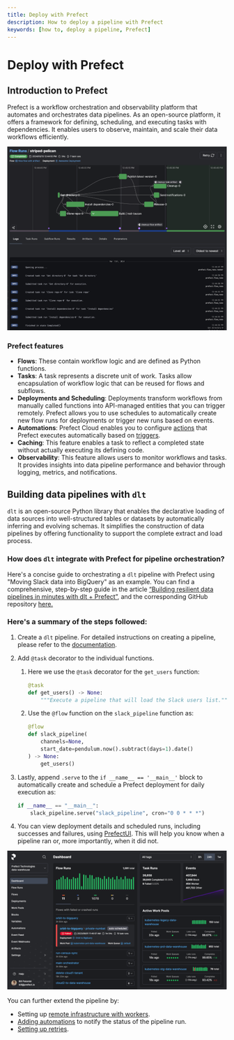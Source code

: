 ```yaml
---
title: Deploy with Prefect
description: How to deploy a pipeline with Prefect
keywords: [how to, deploy a pipeline, Prefect]
---
```


# Deploy with Prefect

## Introduction to Prefect

Prefect is a workflow orchestration and observability platform that automates and orchestrates data pipelines. As an open-source platform, it offers a framework for defining, scheduling, and executing tasks with dependencies. It enables users to observe, maintain, and scale their data workflows efficiently.

![Prefect Flow Run](images/prefect-flow-run.png)

### Prefect features

- **Flows**: These contain workflow logic and are defined as Python functions.
- **Tasks**: A task represents a discrete unit of work. Tasks allow encapsulation of workflow logic that can be reused for flows and subflows.
- **Deployments and Scheduling**: Deployments transform workflows from manually called functions into API-managed entities that you can trigger remotely. Prefect allows you to use schedules to automatically create new flow runs for deployments or trigger new runs based on events.
- **Automations**: Prefect Cloud enables you to configure [actions](https://docs.prefect.io/latest/concepts/automations/#actions) that Prefect executes automatically based on [triggers](https://docs.prefect.io/latest/concepts/automations/#triggers).
- **Caching**: This feature enables a task to reflect a completed state without actually executing its defining code.
- **Observability**: This feature allows users to monitor workflows and tasks. It provides insights into data pipeline performance and behavior through logging, metrics, and notifications.

## Building data pipelines with `dlt`

`dlt` is an open-source Python library that enables the declarative loading of data sources into well-structured tables or datasets by automatically inferring and evolving schemas. It simplifies the construction of data pipelines by offering functionality to support the complete extract and load process.

### How does **`dlt`** integrate with Prefect for pipeline orchestration?

Here's a concise guide to orchestrating a `dlt` pipeline with Prefect using "Moving Slack data into BigQuery" as an example. You can find a comprehensive, step-by-step guide in the article [“Building resilient data pipelines in minutes with dlt + Prefect”,](https://www.prefect.io/blog/building-resilient-data-pipelines-in-minutes-with-dlt-prefect) and the corresponding GitHub repository [here.](https://github.com/dylanbhughes/dlt_slack_pipeline/blob/main/slack_pipeline_with_prefect.py)

### Here's a summary of the steps followed:

1. Create a `dlt` pipeline. For detailed instructions on creating a pipeline, please refer to the [documentation](../create-a-pipeline).

1. Add `@task` decorator to the individual functions.
    1. Here we use the `@task` decorator for the `get_users` function: 
        
        ```py
        @task
        def get_users() -> None:
            """Execute a pipeline that will load the Slack users list."""
        ```
        
    1. Use the `@flow` function on the `slack_pipeline` function as:
        
        ```py
        @flow
        def slack_pipeline(
            channels=None, 
            start_date=pendulum.now().subtract(days=1).date()
        ) -> None:
            get_users()
        
        ```
        
2. Lastly, append `.serve` to the `if __name__ == '__main__'` block to automatically create and schedule a Prefect deployment for daily execution as:
    
    ```py
    if __name__ == "__main__":
        slack_pipeline.serve("slack_pipeline", cron="0 0 * * *")
    ```
    
3. You can view deployment details and scheduled runs, including successes and failures, using [PrefectUI](https://app.prefect.cloud/auth/login). This will help you know when a pipeline ran or, more importantly, when it did not.

![Prefect Dashboard](images/prefect-dashboard.png)

You can further extend the pipeline by: 

- Setting up [remote infrastructure with workers](https://docs.prefect.io/latest/tutorial/workers/?deviceId=bb3e22c1-c2c7-4981-bd5e-c81715503e08).
- [Adding automations](https://docs.prefect.io/latest/concepts/automations/?deviceId=bb3e22c1-c2c7-4981-bd5e-c81715503e08) to notify the status of the pipeline run.
- [Setting up retries](https://docs.prefect.io/latest/concepts/tasks/?deviceId=bb3e22c1-c2c7-4981-bd5e-c81715503e08#custom-retry-behavior).

